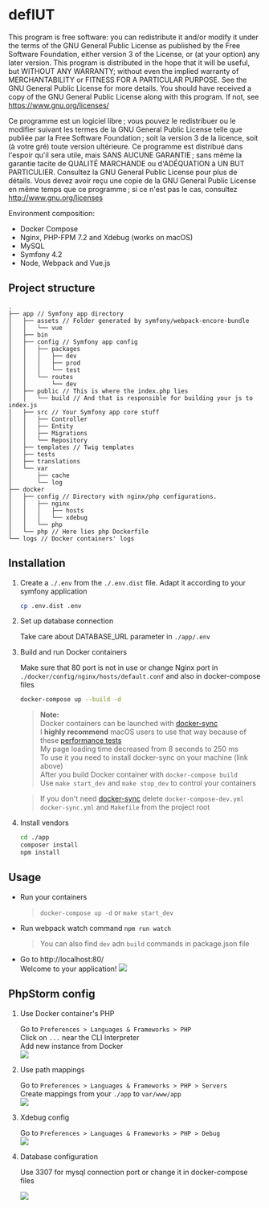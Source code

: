# defIUT

This program is free software: you can redistribute it and/or modify it under the terms of the GNU General Public License as published by the Free Software Foundation, either version 3 of the License, or (at your option) any later version.
This program is distributed in the hope that it will be useful, but WITHOUT ANY WARRANTY; without even the implied warranty of MERCHANTABILITY or FITNESS FOR A PARTICULAR PURPOSE. See the GNU General Public License for more details.
You should have received a copy of the GNU General Public License along with this program. If not, see <https://www.gnu.org/licenses/>

Ce programme est un logiciel libre ; vous pouvez le redistribuer ou le modifier suivant les termes de la GNU General Public License telle que publiée par la Free Software Foundation ; soit la version 3 de la licence, soit (à votre gré) toute version ultérieure.
Ce programme est distribué dans l'espoir qu'il sera utile, mais SANS AUCUNE GARANTIE ; sans même la garantie tacite de QUALITÉ MARCHANDE ou d'ADÉQUATION à UN BUT PARTICULIER. Consultez la GNU General Public License pour plus de détails.
Vous devez avoir reçu une copie de la GNU General Public License en même temps que ce programme ; si ce n'est pas le cas, consultez <http://www.gnu.org/licenses>

Environment composition:

- Docker Compose
- Nginx, PHP-FPM 7.2 and Xdebug (works on macOS)
- MySQL
- Symfony 4.2
- Node, Webpack and Vue.js

## Project structure

```
.
├── app // Symfony app directory
│   ├── assets // Folder generated by symfony/webpack-encore-bundle
│   │   └── vue
│   ├── bin
│   ├── config // Symfony app config
│   │   ├── packages
│   │   │   ├── dev
│   │   │   ├── prod
│   │   │   └── test
│   │   └── routes
│   │       └── dev
│   ├── public // This is where the index.php lies
│   │   └── build // And that is responsible for building your js to index.js
│   ├── src // Your Symfony app core stuff
│   │   ├── Controller
│   │   ├── Entity
│   │   ├── Migrations
│   │   └── Repository
│   ├── templates // Twig templates
│   ├── tests
│   ├── translations
│   └── var 
│       ├── cache
│       └── log
├── docker 
│   ├── config // Directory with nginx/php configurations. 
│   │   ├── nginx
│   │   │   ├── hosts
│   │   │   └── xdebug
│   │   └── php
│   └── php // Here lies php Dockerfile
└── logs // Docker containers' logs

```

## Installation

1. Create a `./.env` from the `./.env.dist` file. Adapt it according to your symfony application

    ```bash
    cp .env.dist .env
    ```

2. Set up database connection
  
    Take care about DATABASE_URL parameter in `./app/.env`
  
3. Build and run Docker containers
   
    Make sure that 80 port is not in use or change Nginx port in `./docker/config/nginx/hosts/default.conf` and also in docker-compose files
   
    ```bash
    docker-compose up --build -d
    ```
    
    > **Note:**  
    Docker containers can be launched with [docker-sync](http://docker-sync.io/)  
    I **highly recommend** macOS users to use that way because of these [performance tests](https://github.com/EugenMayer/docker-sync/wiki/4.-Performance)  
    My page loading time decreased from 8 seconds to 250 ms  
    To use it you need to install docker-sync on your machine (link above)  
    After you build Docker container with `docker-compose build`  
    Use `make start_dev` and `make stop_dev` to control your containers  
    >
    
    > If you don't need [docker-sync](http://docker-sync.io/) delete `docker-compose-dev.yml` `docker-sync.yml` and `Makefile` from the project root

4. Install vendors
    
    ```bash
    cd ./app
    composer install
    npm install
    ```
    
## Usage

* Run your containers 
  > `docker-compose up -d` or  `make start_dev`
* Run webpack watch command `npm run watch`
  > You can also find `dev` adn `build` commands in package.json file 
* Go to http://localhost:80/  
  Welcome to your application!
  ![](https://i.imgur.com/To5ykhz.png "")

## PhpStorm config

1. Use Docker container's PHP  

   Go to `Preferences > Languages & Frameworks > PHP`  
   Click on `...` near the CLI Interpreter  
   Add new instance from Docker  
   ![](https://i.imgur.com/kk8Kvl5.png "")  
   
2. Use path mappings  

   Go to `Preferences > Languages & Frameworks > PHP > Servers`  
   Create mappings from your `./app` to `var/www/app`  
   ![](https://i.imgur.com/ljv7h4I.png "")  
   
3. Xdebug config

   Go to `Preferences > Languages & Frameworks > PHP > Debug`  
   ![](https://i.imgur.com/KT8pEcd.png "")  

4. Database configuration  

   Use 3307 for mysql connection port or change it in docker-compose files

   ![](https://i.imgur.com/1mhkvCW.png "")  
